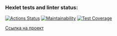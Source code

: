 ### Hexlet tests and linter status:
[![Actions Status](https://github.com/Maksim75ru/python-project-52/workflows/hexlet-check/badge.svg)](https://github.com/Maksim75ru/python-project-52/actions)
[![Maintainability](https://api.codeclimate.com/v1/badges/49443b45cf7b069affba/maintainability)](https://codeclimate.com/github/Maksim75ru/python-project-52/maintainability)
[![Test Coverage](https://api.codeclimate.com/v1/badges/49443b45cf7b069affba/test_coverage)](https://codeclimate.com/github/Maksim75ru/python-project-52/test_coverage)


[Ссылка на проект](https://python-project-52-production-78e0.up.railway.app)


